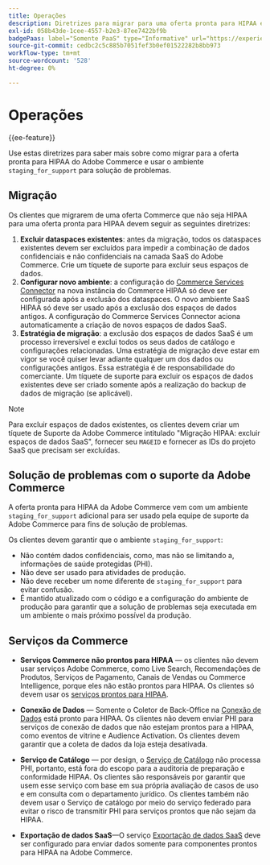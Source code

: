 ```yaml
---
title: Operações
description: Diretrizes para migrar para uma oferta pronta para HIPAA e usar o ambiente de preparo secundário para solução de problemas.
exl-id: 058b43de-1cee-4557-b2e3-87ee7422bf9b
badgePaas: label="Somente PaaS" type="Informative" url="https://experienceleague.adobe.com/pt-br/docs/commerce/user-guides/product-solutions" tooltip="Aplica-se somente a projetos do Adobe Commerce na nuvem (infraestrutura do PaaS gerenciada pela Adobe) e a projetos locais."
source-git-commit: cedbc2c5c885b7051fef3b0ef01522282b8bb973
workflow-type: tm+mt
source-wordcount: '528'
ht-degree: 0%

---
```


# Operações

{{ee-feature}}

Use estas diretrizes para saber mais sobre como migrar para a oferta pronta para HIPAA do Adobe Commerce e usar o ambiente `staging_for_support` para solução de problemas.

## Migração

Os clientes que migrarem de uma oferta Commerce que não seja HIPAA para uma oferta pronta para HIPAA devem seguir as seguintes diretrizes:

1. **Excluir dataspaces existentes**: antes da migração, todos os dataspaces existentes devem ser excluídos para impedir a combinação de dados confidenciais e não confidenciais na camada SaaS do Adobe Commerce. Crie um tíquete de suporte para excluir seus espaços de dados.
1. **Configurar novo ambiente**: a configuração do [Commerce Services Connector](https://experienceleague.adobe.com/pt-br/docs/commerce/user-guides/integration-services/saas) na nova instância do Commerce HIPAA só deve ser configurada após a exclusão dos dataspaces. O novo ambiente SaaS HIPAA só deve ser usado após a exclusão dos espaços de dados antigos. A configuração do Commerce Services Connector aciona automaticamente a criação de novos espaços de dados SaaS.
1. **Estratégia de migração**: a exclusão dos espaços de dados SaaS é um processo irreversível e exclui todos os seus dados de catálogo e configurações relacionadas. Uma estratégia de migração deve estar em vigor se você quiser levar adiante qualquer um dos dados ou configurações antigos. Essa estratégia é de responsabilidade do comerciante. Um tíquete de suporte para excluir os espaços de dados existentes deve ser criado somente após a realização do backup de dados de migração (se aplicável).

>[!NOTE]
>Para excluir espaços de dados existentes, os clientes devem criar um tíquete de Suporte da Adobe Commerce intitulado &quot;Migração HIPAA: excluir espaços de dados SaaS&quot;, fornecer seu `MAGEID` e fornecer as IDs do projeto SaaS que precisam ser excluídas.

## Solução de problemas com o suporte da Adobe Commerce

A oferta pronta para HIPAA da Adobe Commerce vem com um ambiente `staging_for_support` adicional para ser usado pela equipe de suporte da Adobe Commerce para fins de solução de problemas.

Os clientes devem garantir que o ambiente `staging_for_support`:

- Não contém dados confidenciais, como, mas não se limitando a, informações de saúde protegidas (PHI).
- Não deve ser usado para atividades de produção.
- Não deve receber um nome diferente de `staging_for_support` para evitar confusão.
- É mantido atualizado com o código e a configuração do ambiente de produção para garantir que a solução de problemas seja executada em um ambiente o mais próximo possível da produção.

## Serviços da Commerce

- **Serviços Commerce não prontos para HIPAA** — os clientes não devem usar serviços Adobe Commerce, como Live Search, Recomendações de Produtos, Serviços de Pagamento, Canais de Vendas ou Commerce Intelligence, porque eles não estão prontos para HIPAA. Os clientes só devem usar os [serviços prontos para HIPAA](overview.md).

- **Conexão de Dados** — Somente o Coletor de Back-Office na [Conexão de Dados](https://experienceleague.adobe.com/pt-br/docs/commerce/data-connection/overview) está pronto para HIPAA. Os clientes não devem enviar PHI para serviços de conexão de dados que não estejam prontos para a HIPAA, como eventos de vitrine e Audience Activation. Os clientes devem garantir que a coleta de dados da loja esteja desativada.

- **Serviço de Catálogo** — por design, o [Serviço de Catálogo](https://experienceleague.adobe.com/pt-br/docs/commerce/catalog-service/overview) não processa PHI, portanto, está fora do escopo para a auditoria de preparação e conformidade HIPAA. Os clientes são responsáveis por garantir que usem esse serviço com base em sua própria avaliação de casos de uso e em consulta com o departamento jurídico. Os clientes também não devem usar o Serviço de catálogo por meio do serviço federado para evitar o risco de transmitir PHI para serviços prontos que não sejam da HIPAA.

- **Exportação de dados SaaS**—O serviço [Exportação de dados SaaS](https://experienceleague.adobe.com/pt-br/docs/commerce/saas-data-export/overview) deve ser configurado para enviar dados somente para componentes prontos para HIPAA na Adobe Commerce.
